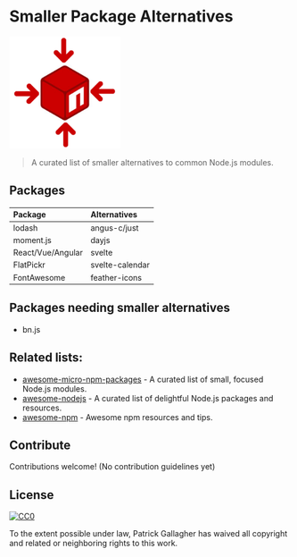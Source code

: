 # Smaller Package Alternatives

<img width="200px" src="./icon.png"/>

> A curated list of smaller alternatives to common Node.js modules.

## Packages

| Package           | Alternatives    |
| :---------------- | :-------------- |
| lodash            | angus-c/just    |
| moment.js         | dayjs           |
| React/Vue/Angular | svelte          |
| FlatPickr         | svelte-calendar |
| FontAwesome       | feather-icons   |

## Packages needing smaller alternatives

- bn.js

## Related lists:

- [awesome-micro-npm-packages](https://github.com/parro-it/awesome-micro-npm-packages) - A curated list of small, focused Node.js modules.
- [awesome-nodejs](https://github.com/sindresorhus/awesome-nodejs) - A curated list of delightful Node.js packages and resources.
- [awesome-npm](https://github.com/sindresorhus/awesome-npm) - Awesome npm resources and tips.

## Contribute

Contributions welcome! (No contribution guidelines yet)

## License

[![CC0](http://i.creativecommons.org/p/zero/1.0/88x31.png)](http://creativecommons.org/publicdomain/zero/1.0/)

To the extent possible under law, Patrick Gallagher has waived all copyright and related or neighboring rights to this work.
